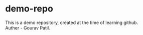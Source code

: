 # demo-repo
This is a demo repository, created at the time of learning github.
<br>
Auther - Gourav Patil.

